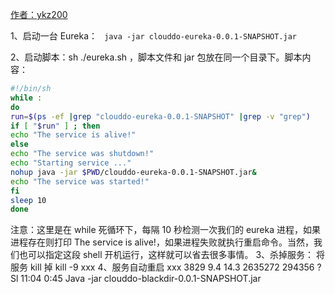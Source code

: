 [作者：ykz200](http://blog.bhusk.com/articles/2019/05/07/1557208217068)



1、启动一台 Eureka：
 ` java -jar clouddo-eureka-0.0.1-SNAPSHOT.jar`

2、启动脚本：sh ./eureka.sh ，脚本文件和 jar 包放在同一个目录下。脚本内容：

```bash
#!/bin/sh
while :
do
run=$(ps -ef |grep "clouddo-eureka-0.0.1-SNAPSHOT" |grep -v "grep")
if [ "$run" ] ; then
echo "The service is alive!"
else
echo "The service was shutdown!"
echo "Starting service ..."
nohup java -jar $PWD/clouddo-eureka-0.0.1-SNAPSHOT.jar&
echo "The service was started!"
fi
sleep 10
done
```

注意：这里是在 while 死循环下，每隔 10 秒检测一次我们的 eureka 进程，如果进程存在则打印 The service is alive!，如果进程失败就执行重启命令。当然，我们也可以指定这段 shell 开机运行，这样就可以省去很多事情。
 3、杀掉服务：
 将服务 kill 掉  kill -9 xxx
 4、服务自动重启
 xxx      3829  9.4 14.3 2635272 294356 ?      Sl   11:04   0:45 Java -jar clouddo-blackdir-0.0.1-SNAPSHOT.jar



